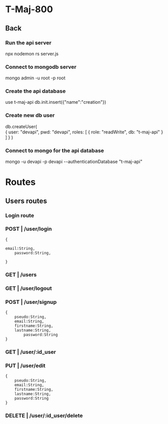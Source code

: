 # T-Maj-800

## Back

### Run the api server

npx nodemon rs server.js


### Connect to mongodb server
mongo admin -u root -p root

### Create the api database

use t-maj-api
db.init.insert({"name":"creation"})

### Create new db user

db.createUser(  
  {
    user: "devapi",
    pwd: "devapi",
    roles: [ { role: "readWrite", db: "t-maj-api" } ]
  }
)

### Connect to mongo for the api database

mongo -u devapi -p devapi --authenticationDatabase "t-maj-api"

# Routes

## Users routes

### Login route
     
### POST | /user/login
	
	{
        
    email:String,
		password:String,
		
	}

         

### GET | /users
### GET | /user/logout


### POST | /user/signup
	
	{
        pseudo:String,
        email:String,
        firstname:String,
        lastname:String,
		    password:String
	}
	
### GET | /user/:id_user
### PUT | /user/edit
	{
        pseudo:String,
        email:String,
        firstname:String,
        lastname:String,
		password:String
	}
	
### DELETE | /user/:id_user/delete

